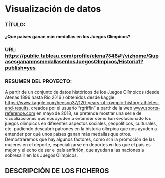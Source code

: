 # Visualización de datos

### TÍTULO: 
#### ¿Qué países ganan más medallas en los Juegos Olímpicos?

### URL: https://public.tableau.com/profile/elena7848#!/vizhome/QupasesgananmsmedallasenlosJuegosOlmpicos/Historia1?publish=yes

### RESUMEN DEL PROYECTO:

A partir de un conjunto de datos históricos de los Juegos Olímpicos (desde Atenas 1896 hasta Rio 2016 ) obtenidos desde kaggle: https://www.kaggle.com/heesoo37/120-years-of-olympic-history-athletes-and-results, creados por el usuario “rgriffin”  a partir de la web www.sports-reference.com en mayo de 2018, se pretende mostrar una serie de visualizaciones que nos ayuden a entender cómo han evolucionado los juegos olímpicos en diferentes aspectos sociales, geopolíticos, culturales, etc. pudiendo descubrir patrones en la historia olímpica que nos ayuden a entender por qué unos países ganan más medallas que otros. Demostraremos que hay algunos factores, como son la promoción de las mujeres en el deporte, especializarse en deportes en los que el país es mejor y el echo de ser el país anfitrión, que ayudan a las naciones a sobresalir en los Juegos Olímpicos.

## DESCRIPCIÓN DE LOS FICHEROS

